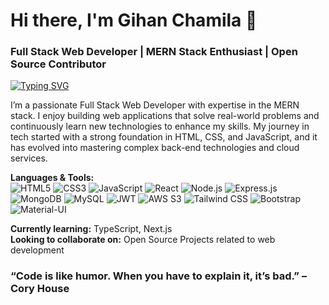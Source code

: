 # Hi there, I'm Gihan Chamila 👋

### Full Stack Web Developer | MERN Stack Enthusiast | Open Source Contributor

[![Typing SVG](https://readme-typing-svg.demolab.com?font=Fira+Code&weight=600&size=30&pause=1000&color=FFFFFF&background=000000&width=435&lines=Full+Stack+Web+Developer;MERN+Stack+Enthusiast;Open+Source+Contributor)](https://git.io/typing-svg)


I’m a passionate Full Stack Web Developer with expertise in the MERN stack. I enjoy building web applications that solve real-world problems and continuously learn new technologies to enhance my skills. My journey in tech started with a strong foundation in HTML, CSS, and JavaScript, and it has evolved into mastering complex back-end technologies and cloud services.

**Languages & Tools:**  
![HTML5](https://img.shields.io/badge/-HTML5-E34F26?style=flat&logo=html5&logoColor=white) 
![CSS3](https://img.shields.io/badge/-CSS3-1572B6?style=flat&logo=css3) 
![JavaScript](https://img.shields.io/badge/-JavaScript-F7DF1E?style=flat&logo=javascript&logoColor=black) 
![React](https://img.shields.io/badge/-React-61DAFB?style=flat&logo=react&logoColor=white) 
![Node.js](https://img.shields.io/badge/-Node.js-339933?style=flat&logo=node.js&logoColor=white)
![Express.js](https://img.shields.io/badge/-Express.js-000000?style=flat&logo=express&logoColor=white)
![MongoDB](https://img.shields.io/badge/-MongoDB-47A248?style=flat&logo=mongodb&logoColor=white)
![MySQL](https://img.shields.io/badge/-MySQL-4479A1?style=flat&logo=mysql&logoColor=white)
![JWT](https://img.shields.io/badge/-JWT-000000?style=flat&logo=JSON%20web%20tokens&logoColor=white)
![AWS S3](https://img.shields.io/badge/-AWS%20S3-232F3E?style=flat&logo=amazon-s3&logoColor=white)
![Tailwind CSS](https://img.shields.io/badge/-TailwindCSS-06B6D4?style=flat&logo=tailwind-css&logoColor=white)
![Bootstrap](https://img.shields.io/badge/-Bootstrap-563D7C?style=flat&logo=bootstrap&logoColor=white)
![Material-UI](https://img.shields.io/badge/-Material--UI-0081CB?style=flat&logo=material-ui)

**Currently learning:** TypeScript, Next.js  
**Looking to collaborate on:** Open Source Projects related to web development  


### “Code is like humor. When you have to explain it, it’s bad.” – Cory House  

